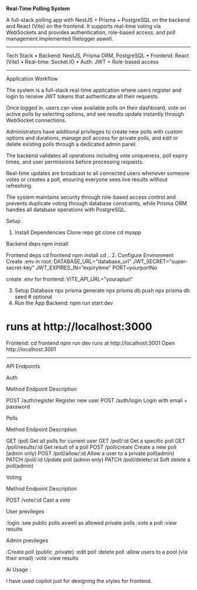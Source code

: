   **Real-Time Polling System**

A full-stack polling app with NestJS + Prisma + PostgreSQL on the backend and React (Vite) on the frontend. It supports real-time voting via WebSockets and provides authentication, role-based access, and poll management.Implemented filelogger aswell.
________________________________________
 Tech Stack
•	Backend: NestJS, Prisma ORM, PostgreSQL
•	Frontend: React (Vite)
•	Real-time: Socket.IO
•	Auth: JWT + Role-based access
________________________________________
Application Workflow

The system is a full-stack real-time application where users register and login to receive JWT tokens that authenticate all their requests. 

Once logged in, users can view available polls on their dashboard, vote on active polls by selecting options, and see results update instantly through WebSocket connections. 

Administrators have additional privileges to create new polls with custom options and durations, manage poll access for private polls, and edit or delete existing polls through a dedicated admin panel. 

The backend validates all operations including vote uniqueness, poll expiry times, and user permissions before processing requests. 

Real-time updates are broadcast to all connected users whenever someone votes or creates a poll, ensuring everyone sees live results without refreshing.

 The system maintains security through role-based access control and prevents duplicate voting through database constraints, while Prisma ORM handles all database operations with PostgreSQL.

Setup
1. Install Dependencies
Clone repo
git clone <repo-url>
cd myapp

Backend deps
npm install

Frontend deps
cd frontend
npm install
cd ..
2. Configure Environment
Create .env in root:
DATABASE_URL="database_url"
JWT_SECRET="super-secret-key"
JWT_EXPIRES_IN=”expirytime”
PORT=yourportNo

create .env for frontend:
VITE_API_URL="yourapiurl"


3. Setup Database
npx prisma generate
npx prisma db push
npx prisma db seed   # optional
4. Run the App
Backend:
npm run start:dev
# runs at http://localhost:3000
Frontend:
cd frontend
npm run dev
runs at http://localhost:3001
Open http://localhost:3001
________________________________________
 API Endpoints

 Auth

Method    Endpoint	        Description

POST	    /auth/register	  Register new user
POST	    /auth/login	      Login with email + password
 
 Polls

Method    	Endpoint	            Description

GET	        /poll                 Get all polls for current user
GET	        /poll/:id             Get a specific poll
GET	        /poll/results/:id	    Get result of a poll
POST	      /poll/create    	    Create a new poll (admin only)
POST        /poll/allow/:id       Allow a user to a private poll(admin)
PATCH       /poll/:id              Update poll (admin only)
PATCH       /poll/delete/:id      Soft delete a poll(admin)

 Voting

Method	     Endpoint	            Description

POST	       /vote/:id	          Cast a vote
		

User previleges

:login
:see public polls aswell as allowed private polls
:vote a poll
:view results

Admin previleges

:Create poll {public ,private}
:edit poll
:delete poll
:allow users to a pool (via their email)
:vote 
:view results


Ai Usage :

I have used copilot just for designing the styles for frontend.